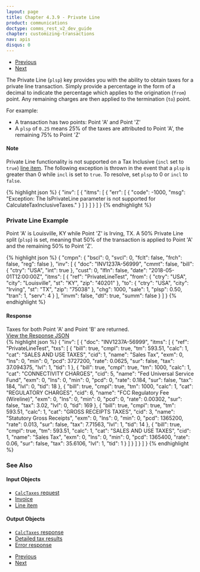 ```yaml
---
layout: page
title: Chapter 4.3.9 - Private Line
product: communications
doctype: comms_rest_v2_dev_guide
chapter: customizing-transactions
nav: apis
disqus: 0
---
```


<ul class="pager">
  <li class="previous"><a href="/communications/dev-guide_rest_v2/customizing-transactions/sample-transactions/sau-attribute-property/"><i class="glyphicon glyphicon-chevron-left"></i>Previous</a></li>
  <li class="next"><a href="/communications/dev-guide_rest_v2/customizing-transactions/sample-transactions/proration/">Next<i class="glyphicon glyphicon-chevron-right"></i></a></li>
</ul>

The Private Line (<code>plsp</code>) key provides you with the ability to obtain taxes for a private line transaction.  Simply provide a percentage in the form of a decimal to indicate the percentage which applies to the origination (<code>from</code>) point. Any remaining charges are then applied to the termination (<code>to</code>) point.

For example:
<ul class="dev-guide-list">
    <li>A transaction has two points: Point 'A' and Point 'Z'</li>
    <li>A <code>plsp</code> of <code>0.25</code> means 25% of the taxes are attributed to Point 'A', the remaining 75% to Point 'Z'</li>
</ul>

<h4>Note</h4>
Private Line functionality is not supported on a Tax Inclusive (<code>incl</code> set to <code>true</code>) <a class="dev-guide-link" href="/communications/dev-guide_rest_v2/reference/line-item/">line item</a>.  The following exception is thrown in the event that a <code>plsp</code> is greater than 0 while <code>incl</code> is set to <code>true</code>.  To resolve, set <code>plsp</code> to 0 or <code>incl</code> to <code>false</code>.

{% highlight json %}
{
  "inv": [
    {
      "itms": [
        {
          "err": [
            {
              "code": -1000,
              "msg": "Exception: The IsPrivateLine parameter is not supported for CalculateTaxInclusiveTaxes."
            }
          ]
        }
      ]
    }
  ]
}
{% endhighlight %}

<h3>Private Line Example</h3>
Point 'A' is Louisville, KY while Point 'Z' is Irving, TX.  A 50% Private Line split (<code>plsp</code>) is set, meaning that 50% of the transaction is applied to Point 'A' and the remaining 50% to Point 'Z'.

{% highlight json %}
{
  "cmpn": {
    "bscl": 0,
    "svcl": 0,
    "fclt": false,
    "frch": false,
    "reg": false
  },
  "inv": [
    {
      "doc": "INV1237A-56999",
      "cmmt": false,
      "bill": {
        "ctry": "USA",
        "int": true
      },
      "cust": 0,
      "lfln": false,
      "date": "2018-05-01T12:00:00Z",
      "itms": [
        {
          "ref": "PrivateLineTest",
          "from": {
            "ctry": "USA",
            "city": "Louisville",
            "st": "KY",
            "zip": "40201"
          },
          "to": {
            "ctry": "USA",
            "city": "Irving",
            "st": "TX",
            "zip": "75038"
          },
          "chg": 1000,
          "sale": 1,
          "plsp": 0.50,
          "tran": 1,
          "serv": 4
        }
      ],
      "invm": false,
      "dtl": true,
      "summ": false
    }
  ]
}
{% endhighlight %}

<h4>Response</h4>
Taxes for both Point 'A' and Point 'B' are returned.

<div class="panel-group">
  <a data-toggle="collapse" href="#collapse1">View the Response JSON</a>
  <div id="collapse1" class="panel-collapse collapse">
    <div class="panel-body">
{% highlight json %}
{
  "inv": [
    {
      "doc": "INV1237A-56999",
      "itms": [
        {
          "ref": "PrivateLineTest",
          "txs": [
            {
              "bill": true,
              "cmpl": true,
              "tm": 593.51,
              "calc": 1,
              "cat": "SALES AND USE TAXES",
              "cid": 1,
              "name": "Sales Tax",
              "exm": 0,
              "lns": 0,
              "min": 0,
              "pcd": 3727200,
              "rate": 0.0625,
              "sur": false,
              "tax": 37.094375,
              "lvl": 1,
              "tid": 1
            },
            {
              "bill": true,
              "cmpl": true,
              "tm": 1000,
              "calc": 1,
              "cat": "CONNECTIVITY CHARGES",
              "cid": 5,
              "name": "Fed Universal Service Fund",
              "exm": 0,
              "lns": 0,
              "min": 0,
              "pcd": 0,
              "rate": 0.184,
              "sur": false,
              "tax": 184,
              "lvl": 0,
              "tid": 18
            },
            {
              "bill": true,
              "cmpl": true,
              "tm": 1000,
              "calc": 1,
              "cat": "REGULATORY CHARGES",
              "cid": 6,
              "name": "FCC Regulatory Fee (Wireline)",
              "exm": 0,
              "lns": 0,
              "min": 0,
              "pcd": 0,
              "rate": 0.00302,
              "sur": false,
              "tax": 3.02,
              "lvl": 0,
              "tid": 169
            },
            {
              "bill": true,
              "cmpl": true,
              "tm": 593.51,
              "calc": 1,
              "cat": "GROSS RECEIPTS TAXES",
              "cid": 3,
              "name": "Statutory Gross Receipts",
              "exm": 0,
              "lns": 0,
              "min": 0,
              "pcd": 1365200,
              "rate": 0.013,
              "sur": false,
              "tax": 7.71563,
              "lvl": 1,
              "tid": 14
            },
            {
              "bill": true,
              "cmpl": true,
              "tm": 593.51,
              "calc": 1,
              "cat": "SALES AND USE TAXES",
              "cid": 1,
              "name": "Sales Tax",
              "exm": 0,
              "lns": 0,
              "min": 0,
              "pcd": 1365400,
              "rate": 0.06,
              "sur": false,
              "tax": 35.6106,
              "lvl": 1,
              "tid": 1
            }
          ]
        }
      ]
    }
  ]
}
{% endhighlight %}
    </div>
  </div>
</div>

<h3>See Also</h3>
<h4>Input Objects</h4>
<ul class="dev-guide-list">
  <li><a class="dev-guide-link" href="/communications/dev-guide_rest_v2/reference/calc-taxes-request/"><code>CalcTaxes</code> request</a></li>
  <li><a class="dev-guide-link" href="/communications/dev-guide_rest_v2/reference/invoice/">Invoice</a></li>
  <li><a class="dev-guide-link" href="/communications/dev-guide_rest_v2/reference/line-item/">Line item</a></li>
</ul>

<h4>Output Objects</h4>
<ul class="dev-guide-list">
  <li><a class="dev-guide-link" href="/communications/dev-guide_rest_v2/reference/calc-taxes-response/"><code>CalcTaxes</code> response</a></li>
  <li><a class="dev-guide-link" href="/communications/dev-guide_rest_v2/reference/detailed-tax-result/">Detailed tax results</a></li>
  <li><a class="dev-guide-link" href="/communications/dev-guide_rest_v2/reference/error-response/">Error response</a></li>
</ul>

<ul class="pager">
  <li class="previous"><a href="/communications/dev-guide_rest_v2/customizing-transactions/sample-transactions/sau-attribute-property/"><i class="glyphicon glyphicon-chevron-left"></i>Previous</a></li>
  <li class="next"><a href="/communications/dev-guide_rest_v2/customizing-transactions/sample-transactions/proration/">Next<i class="glyphicon glyphicon-chevron-right"></i></a></li>
</ul>